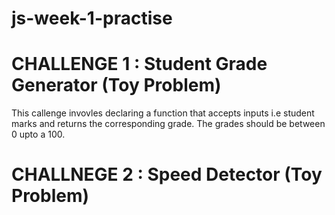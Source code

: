 # js-week-1-practise
# CHALLENGE 1 : Student Grade Generator (Toy Problem)
This callenge invovles declaring a function that accepts inputs i.e student marks and returns the corresponding grade.
The grades should be between 0 upto a 100.

# CHALLNEGE 2 : Speed Detector (Toy Problem)
